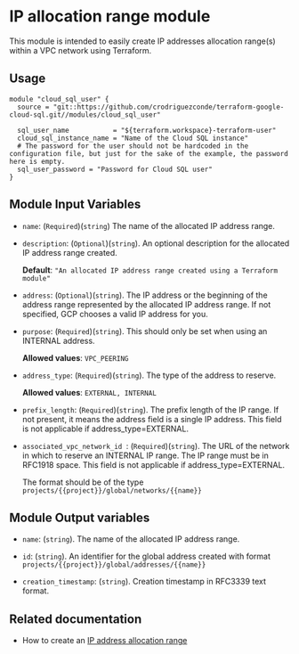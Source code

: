 # IP allocation range module

This module is intended to easily create IP addresses allocation range(s) within a VPC network using Terraform.

## Usage 


```hcl
module "cloud_sql_user" {
  source = "git::https://github.com/crodriguezconde/terraform-google-cloud-sql.git//modules/cloud_sql_user"

  sql_user_name           = "${terraform.workspace}-terraform-user"
  cloud_sql_instance_name = "Name of the Cloud SQL instance"
  # The password for the user should not be hardcoded in the configuration file, but just for the sake of the example, the password here is empty.
  sql_user_password = "Password for Cloud SQL user"
}

```


Module Input Variables
----------------------

- `name`: (`Required`)(`string`) The name of the allocated IP address range.

- `description`: (`Optional`)(`string`). An optional description for the allocated IP address range created.

  **Default**: `"An allocated IP address range created using a Terraform module"`


- `address`: (`Optional`)(`string`). The IP address or the beginning of the address range represented by the allocated IP address range. If not specified, GCP chooses a valid IP address for you.

- `purpose`: (`Required`)(`string`). This should only be set when using an INTERNAL address. 

  **Allowed values**: `VPC_PEERING`

- `address_type`: (`Required`)(`string`). The type of the address to reserve.

  **Allowed values**: `EXTERNAL, INTERNAL`

- `prefix_length`: (`Required`)(`string`). The prefix length of the IP range. If not present, it means the address field is a single IP address. This field is not applicable if address_type=EXTERNAL.

- `associated_vpc_network_id `: (`Required`)(`string`). The URL of the network in which to reserve an INTERNAL IP range. The IP range must be in RFC1918 space. This field is not applicable if address_type=EXTERNAL.

  The format should be of the type `projects/{{project}}/global/networks/{{name}}`

## Module Output variables

- `name`: (`string`). The name of the allocated IP address range.

- `id`: (`string`). An identifier for the global address created with format `projects/{{project}}/global/addresses/{{name}}`

- `creation_timestamp`: (`string`). Creation timestamp in RFC3339 text format.
   
## Related documentation

- How to create an [IP address allocation range](https://cloud.google.com/vpc/docs/configure-private-services-access#allocating-range)
